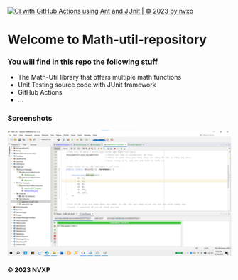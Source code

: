 [![CI with GitHub Actions using Ant and JUnit | © 2023 by nvxp](https://github.com/phuongnguyen139/math-util/actions/workflows/ci-junit.yml/badge.svg)](https://github.com/phuongnguyen139/math-util/actions/workflows/ci-junit.yml)

# Welcome to Math-util-repository
### You will find in this repo the following stuff
* The Math-Util library that offers multiple math functions
* Unit Testing source code with JUnit framework
* GitHub Actions
* ...

### Screenshots
![DDT & TDD with JUnit](https://github.com/phuongnguyen139/math-util/blob/main/images/DDT-with-JUnit.png)

#### © 2023 NVXP
